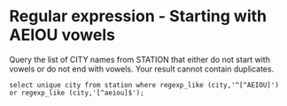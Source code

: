 # Regular expression - Starting with AEIOU vowels
Query the list of CITY names from STATION that either do not start with vowels or do not end with vowels. Your result cannot contain duplicates.
```
select unique city from station where regexp_like (city,'^[^AEIOU]') or regexp_like (city,'[^aeiou]$');
```
